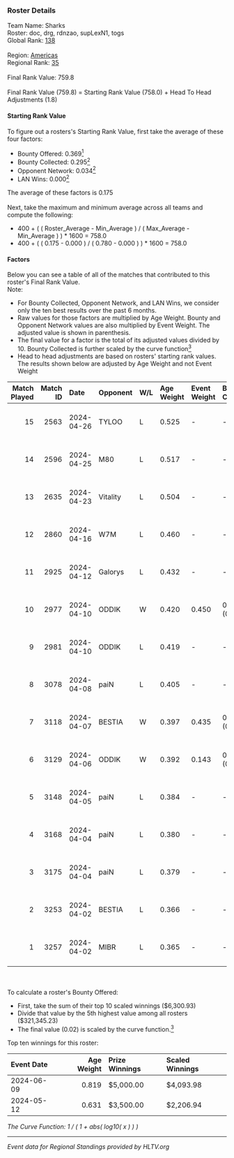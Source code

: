 ### Roster Details<br />
Team Name: Sharks<br />
Roster: doc, drg, rdnzao, supLexN1, togs<br />
Global Rank: [138](../standings_global.md)<br />
<br />
Region: [Americas]( ../standings_americas.md)<br />
Regional Rank: [35]( ../standings_americas.md)<br />
<br />
Final Rank Value:  759.8<br />
<br />
Final Rank Value (759.8) = Starting Rank Value (758.0) + Head To Head Adjustments (1.8)<br />

#### Starting Rank Value<br />
To figure out a rosters's Starting Rank Value, first take the average of these four factors:<br />
- Bounty Offered: 0.369[<sup>1</sup>](#table2)
- Bounty Collected: 0.295[<sup>2</sup>](#table1)
- Opponent Network: 0.034[<sup>2</sup>](#table1)
- LAN Wins: 0.000[<sup>2</sup>](#table1)

The average of these factors is 0.175<br />
<br />
Next, take the maximum and minimum average across all teams and compute the following:<br />
- 400 + ( ( Roster_Average - Min_Average ) / ( Max_Average - Min_Average ) ) * 1600 = 758.0
- 400 + ( ( 0.175 - 0.000 ) / ( 0.780 - 0.000 ) ) * 1600 = 758.0


#### Factors<br />
Below you can see a table of all of the matches that contributed to this roster's Final Rank Value.<br />
Note:<br />

- For Bounty Collected, Opponent Network, and LAN Wins, we consider only the ten best results over the past 6 months.
- Raw values for those factors are multiplied by Age Weight. Bounty and Opponent Network values are also multiplied by Event Weight. The adjusted value is shown in parenthesis.
- The final value for a factor is the total of its adjusted values divided by 10. Bounty Collected is further scaled by the curve function[<sup>3</sup>](#curveFunction)
- Head to head adjustments are based on rosters' starting rank values. The results shown below are adjusted by Age Weight and not Event Weight
<span id="table1"></span><br />


| Match Played | Match ID | Date       | Opponent | W/L | Age Weight | Event Weight | Bounty Collected | Opponent Network | LAN Wins  | H2H Adj. | Roster                            |
| -: | -: | :- | :- | :- | :- | :- | :- | :- | :- | -: | :- |
|           15 |     2563 | 2024-04-26 | TYLOO    | L   | 0.525      | -            | -                | -                | -         |    -8.20 | doc, drg, rdnzao, supLexN1, togs  |
|           14 |     2596 | 2024-04-25 | M80      | L   | 0.517      | -            | -                | -                | -         |    -1.14 | doc, drg, rdnzao, supLexN1, togs  |
|           13 |     2635 | 2024-04-23 | Vitality | L   | 0.504      | -            | -                | -                | -         |    -0.04 | doc, drg, rdnzao, supLexN1, togs  |
|           12 |     2860 | 2024-04-16 | W7M      | L   | 0.460      | -            | -                | -                | -         |    -5.99 | doc, drg, rdnzao, supLexN1, togs  |
|           11 |     2925 | 2024-04-12 | Galorys  | L   | 0.432      | -            | -                | -                | -         |    -4.49 | doc, drg, rdnzao, supLexN1, togs  |
|           10 |     2977 | 2024-04-10 | ODDIK    | W   | 0.420      | 0.450        | 0.099 (0.019)    | 0.822 (0.155)    | 0 (0.000) |     9.72 | doc, drg, lukiz, rdnzao, supLexN1 |
|            9 |     2981 | 2024-04-10 | ODDIK    | L   | 0.419      | -            | -                | -                | -         |    -3.52 | doc, drg, lukiz, rdnzao, supLexN1 |
|            8 |     3078 | 2024-04-08 | paiN     | L   | 0.405      | -            | -                | -                | -         |    -0.34 | doc, drg, rdnzao, supLexN1, togs  |
|            7 |     3118 | 2024-04-07 | BESTIA   | W   | 0.397      | 0.435        | 0.096 (0.017)    | 0.792 (0.137)    | 0 (0.000) |     9.75 | doc, drg, rdnzao, supLexN1, togs  |
|            6 |     3129 | 2024-04-06 | ODDIK    | W   | 0.392      | 0.143        | 0.099 (0.006)    | 0.822 (0.046)    | 0 (0.000) |     9.53 | doc, drg, gafolo, supLexN1, togs  |
|            5 |     3148 | 2024-04-05 | paiN     | L   | 0.384      | -            | -                | -                | -         |    -0.28 | doc, drg, gafolo, supLexN1, togs  |
|            4 |     3168 | 2024-04-04 | paiN     | L   | 0.380      | -            | -                | -                | -         |    -0.28 | doc, drg, gafolo, supLexN1, togs  |
|            3 |     3175 | 2024-04-04 | paiN     | L   | 0.379      | -            | -                | -                | -         |    -0.28 | doc, drg, gafolo, supLexN1, togs  |
|            2 |     3253 | 2024-04-02 | BESTIA   | L   | 0.366      | -            | -                | -                | -         |    -2.35 | doc, drg, rdnzao, supLexN1, togs  |
|            1 |     3257 | 2024-04-02 | MIBR     | L   | 0.365      | -            | -                | -                | -         |    -0.30 | doc, drg, rdnzao, supLexN1, togs  |

<br />
<span id="table2"></span><br />
To calculate a roster's Bounty Offered:<br />

- First, take the sum of their top 10 scaled winnings ($6,300.93)
- Divide that value by the 5th highest value among all rosters ($321,345.23)
- The final value (0.02) is scaled by the curve function.[<sup>3</sup>](#curveFunction)

Top ten winnings for this roster:<br />

| Event Date | Age Weight | Prize Winnings | Scaled Winnings |
| :- | -: | :- | :- |
| 2024-06-09 |      0.819 | $5,000.00      | $4,093.98       |
| 2024-05-12 |      0.631 | $3,500.00      | $2,206.94       |


<span id="curveFunction"></span>_The Curve Function: 1 / ( 1 + abs( log10( x ) ) )_<br />

---
_Event data for Regional Standings provided by HLTV.org_<br />
